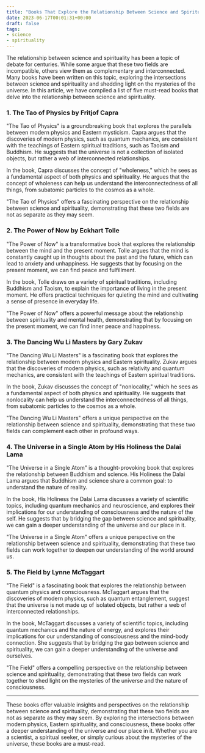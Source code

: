 ```yaml
---
title: "Books That Explore the Relationship Between Science and Spirituality"
date: 2023-06-17T00:01:31+00:00
draft: false
tags:
- science
- spirituality
---
```


The relationship between science and spirituality has been a topic of debate for centuries. While some argue that these two fields are incompatible, others view them as complementary and interconnected. Many books have been written on this topic, exploring the intersections between science and spirituality and shedding light on the mysteries of the universe. In this article, we have compiled a list of five must-read books that delve into the relationship between science and spirituality.

### 1. The Tao of Physics by Fritjof Capra

"The Tao of Physics" is a groundbreaking book that explores the parallels between modern physics and Eastern mysticism. Capra argues that the discoveries of modern physics, such as quantum mechanics, are consistent with the teachings of Eastern spiritual traditions, such as Taoism and Buddhism. He suggests that the universe is not a collection of isolated objects, but rather a web of interconnected relationships.

In the book, Capra discusses the concept of "wholeness," which he sees as a fundamental aspect of both physics and spirituality. He argues that the concept of wholeness can help us understand the interconnectedness of all things, from subatomic particles to the cosmos as a whole.

"The Tao of Physics" offers a fascinating perspective on the relationship between science and spirituality, demonstrating that these two fields are not as separate as they may seem.

### 2. The Power of Now by Eckhart Tolle

"The Power of Now" is a transformative book that explores the relationship between the mind and the present moment. Tolle argues that the mind is constantly caught up in thoughts about the past and the future, which can lead to anxiety and unhappiness. He suggests that by focusing on the present moment, we can find peace and fulfillment.

In the book, Tolle draws on a variety of spiritual traditions, including Buddhism and Taoism, to explain the importance of living in the present moment. He offers practical techniques for quieting the mind and cultivating a sense of presence in everyday life.

"The Power of Now" offers a powerful message about the relationship between spirituality and mental health, demonstrating that by focusing on the present moment, we can find inner peace and happiness.

### 3. The Dancing Wu Li Masters by Gary Zukav

"The Dancing Wu Li Masters" is a fascinating book that explores the relationship between modern physics and Eastern spirituality. Zukav argues that the discoveries of modern physics, such as relativity and quantum mechanics, are consistent with the teachings of Eastern spiritual traditions.

In the book, Zukav discusses the concept of "nonlocality," which he sees as a fundamental aspect of both physics and spirituality. He suggests that nonlocality can help us understand the interconnectedness of all things, from subatomic particles to the cosmos as a whole.

"The Dancing Wu Li Masters" offers a unique perspective on the relationship between science and spirituality, demonstrating that these two fields can complement each other in profound ways.

### 4. The Universe in a Single Atom by His Holiness the Dalai Lama

"The Universe in a Single Atom" is a thought-provoking book that explores the relationship between Buddhism and science. His Holiness the Dalai Lama argues that Buddhism and science share a common goal: to understand the nature of reality.

In the book, His Holiness the Dalai Lama discusses a variety of scientific topics, including quantum mechanics and neuroscience, and explores their implications for our understanding of consciousness and the nature of the self. He suggests that by bridging the gap between science and spirituality, we can gain a deeper understanding of the universe and our place in it.

"The Universe in a Single Atom" offers a unique perspective on the relationship between science and spirituality, demonstrating that these two fields can work together to deepen our understanding of the world around us.

### 5. The Field by Lynne McTaggart

"The Field" is a fascinating book that explores the relationship between quantum physics and consciousness. McTaggart argues that the discoveries of modern physics, such as quantum entanglement, suggest that the universe is not made up of isolated objects, but rather a web of interconnected relationships.

In the book, McTaggart discusses a variety of scientific topics, including quantum mechanics and the nature of energy, and explores their implications for our understanding of consciousness and the mind-body connection. She suggests that by bridging the gap between science and spirituality, we can gain a deeper understanding of the universe and ourselves.

"The Field" offers a compelling perspective on the relationship between science and spirituality, demonstrating that these two fields can work together to shed light on the mysteries of the universe and the nature of consciousness.

---

These books offer valuable insights and perspectives on the relationship between science and spirituality, demonstrating that these two fields are not as separate as they may seem. By exploring the intersections between modern physics, Eastern spirituality, and consciousness, these books offer a deeper understanding of the universe and our place in it. Whether you are a scientist, a spiritual seeker, or simply curious about the mysteries of the universe, these books are a must-read.